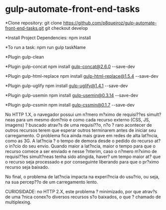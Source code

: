 # gulp-automate-front-end-tasks


*Clone repository: 
	git clone https://github.com/p8queiroz/gulp-automate-front-end-tasks.git
	git checkout develop

*Install Project Dependencies:
	npm install 

*To run a task:
	npm run gulp taskName

*Plugin gulp-clean

*Plugin gulp-concat
    npm install gulp-concat@2.6.0 --save-dev

*Plugin gulp-html-replace
    npm install gulp-html-replace@1.5.4 --save-dev

*Plugin gulp-uglify
    npm install gulp-uglify@1.4.1 --save-dev

*Plugin gulp-usemin
    npm install gulp-usemin@0.3.14 --save-dev

*Plugin gulp-cssmin
    npm install gulp-cssmin@0.1.7 --save-dev





No HTTP 1.X, o navegador possui um n?mero m?ximo de requisi??es simult?neas para um mesmo dom?nio e como cada recurso externo (CSS, JS, imagens) ? buscado atrav?s de uma requisi??o, n?o ? raro acontecer de outros recursos terem que esperar outros terminarem antes de iniciar seu carregamento.
O problema fica ainda mais grave em redes de alta lat?ncia, como as 3G. A lat?ncia ? o tempo de demora desde o pedido do recurso at? o in?cio do seu envio. Quando maior a lat?ncia, maior o tempo para que o recurso comece a ser enviado e nesse ?nterim, caso o n?mero m?ximo de requisi??es simult?neas tenha sido atingida, haver? um tempo maior at? que o recurso seja processado e por conseguinte liberando para que o pr?ximo recurso seja baixado.

No final, o problema de lat?ncia impacta na experi?ncia do usu?rio, ou seja, na sua percep??o de um carregamento lento.

CURIOSIDADE: no HTTP 2.X, este problema ? minimizado, por que atrav?s de uma ?nica conex?o diversos recursos s?o baixados, o que ? chamado de multiplexing.









